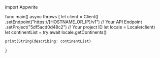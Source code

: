 import Appwrite

func main() async throws {
    let client = Client()
      .setEndpoint("https://[HOSTNAME_OR_IP]/v1") // Your API Endpoint
      .setProject("5df5acd0d48c2") // Your project ID
    let locale = Locale(client)
    let continentList = try await locale.getContinents()

    print(String(describing: continentList)
}
